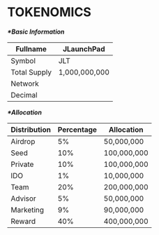 # TOKENOMICS

_**\*Basic Information**_

| Fullname     | JLaunchPad    |
| ------------ | ------------- |
| Symbol       | JLT           |
| Total Supply | 1,000,000,000 |
| Network      |               |
| Decimal      |               |

_**\*Allocation**_

| Distribution | Percentage | Allocation  |
| ------------ | ---------- | ----------- |
| Airdrop      | 5%         | 50,000,000  |
| Seed         | 10%        | 100,000,000 |
| Private      | 10%        | 100,000,000 |
| IDO          | 1%         | 10,000,000  |
| Team         | 20%        | 200,000,000 |
| Advisor      | 5%         | 50,000,000  |
| Marketing    | 9%         | 90,000,000  |
| Reward       | 40%        | 400,000,000 |
